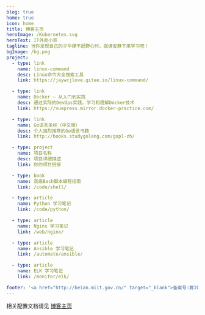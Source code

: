 ```yaml
---
blog: true
home: true
icon: home
title: 博客主页
heroImage: /Kubernetes.svg
heroText: IT外卖小哥
tagline: 当你发现自己的才华撑不起野心时，就请安静下来学习吧！
bgImage: /bg.png
project:
  - type: link
    name: linux-command
    desc: Linux命令大全搜索工具
    link: https://jaywcjlove.gitee.io/linux-command/

  - type: link
    name: Docker — 从入门到实践
    desc: 通过实际的DevOps实践，学习和理解Docker技术
    link: https://vuepress.mirror.docker-practice.com/

  - type: link
    name: Go语言圣经（中文版）
    desc: 个人强烈推荐的Go语言书籍
    link: http://books.studygolang.com/gopl-zh/

  - type: project
    name: 项目名称
    desc: 项目详细描述
    link: 你的项目链接

  - type: book
    name: 高级Bash脚本编程指南
    link: /code/shell/

  - type: article
    name: Python 学习笔记
    link: /code/python/

  - type: article
    name: Nginx 学习笔记
    link: /web/nginx/

  - type: article
    name: Ansible 学习笔记
    link: /automate/ansible/

  - type: article
    name: ELK 学习笔记
    link: /monitor/elk/

footer: '<a href="http://beian.miit.gov.cn/" target="_blank">备案号:冀ICP备2021007336号</a> | <a href="/about/site/">关于网站</a>'
---
```


相关配置文档请见 [博客主页](https://vuepress-theme-hope.github.io/zh/guide/layout/blog/)
